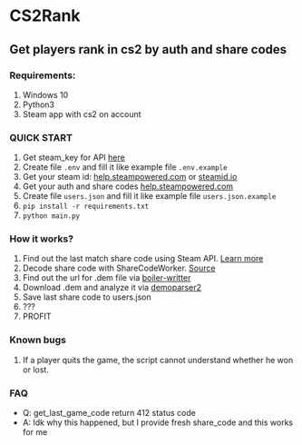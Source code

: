 # CS2Rank

## Get players rank in cs2 by auth and share codes

### Requirements:

1) Windows 10
2) Python3
3) Steam app with cs2 on account

### QUICK START
1) Get steam_key for API [here](https://steamcommunity.com/dev/apikey)
2) Create file `.env` and fill it like example file `.env.example`
3) Get your steam id: [help.steampowered.com](https://help.steampowered.com/en/faqs/view/2816-BE67-5B69-0FEC) or [steamid.io](https://steamid.io/)
4) Get your auth and share codes [help.steampowered.com](https://help.steampowered.com/en/wizard/HelpWithGameIssue/?appid=730&issueid=128)
5) Create file `users.json` and fill it like example file `users.json.example`
6) `pip install -r requirements.txt`
7) `python main.py`

### How it works?

1) Find out the last match share code using Steam API. [Learn more](https://developer.valvesoftware.com/wiki/Counter-Strike:_Global_Offensive_Access_Match_History)
2) Decode share code with ShareCodeWorker. [Source](https://github.com/akiver/csgo-sharecode/blob/main/src/index.ts)
3) Find out the url for .dem file via [boiler-writter](https://github.com/akiver/boiler-writter/releases/tag/v1.4.0)
4) Download .dem and analyze it via [demoparser2](https://github.com/LaihoE/demoparser)
5) Save last share code to users.json
6) ???
7) PROFIT

### Known bugs
1) If a player quits the game, the script cannot understand whether he won or lost.


### FAQ
- Q: get_last_game_code return 412 status code
- A: Idk why this happened, but I provide fresh share_code and this works for me